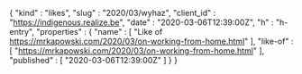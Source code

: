 {
  "kind" : "likes",
  "slug" : "2020/03/wyhaz",
  "client_id" : "https://indigenous.realize.be",
  "date" : "2020-03-06T12:39:00Z",
  "h" : "h-entry",
  "properties" : {
    "name" : [ "Like of https://mrkapowski.com/2020/03/on-working-from-home.html" ],
    "like-of" : [ "https://mrkapowski.com/2020/03/on-working-from-home.html" ],
    "published" : [ "2020-03-06T12:39:00Z" ]
  }
}
